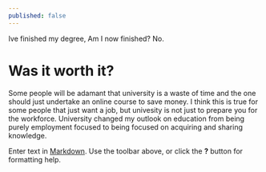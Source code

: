 ```yaml
---
published: false
---
```

Ive finished my degree, Am I now finished? No.

# Was it worth it?
Some people will be adamant that university is a waste of time and the one should just undertake an online course to save money. I think this is true for some people that just want a job, but univesity is not just to prepare you for the workforce. University changed my outlook on education from being purely employment focused to being focused on acquiring and sharing knowledge. 


Enter text in [Markdown](http://daringfireball.net/projects/markdown/). Use the toolbar above, or click the **?** button for formatting help.
